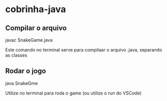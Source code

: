 # cobrinha-java

## Compilar o arquivo

javac SnakeGame.java

Este comando no terminal serve para compilaar o arquivo .java, separando as classes

## Rodar o jogo

java SnakeGme

Utilize no terminal para roda o game (ou utilize o run do VSCode)